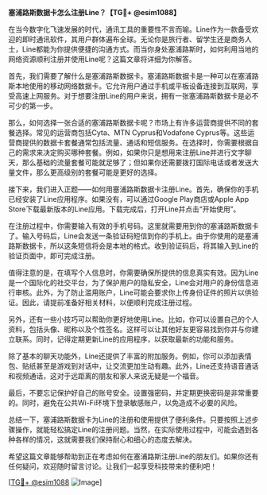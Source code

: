 **塞浦路斯数据卡怎么注册Line？【TG💪+ @esim1088】**

在当今数字化飞速发展的时代，通讯工具的重要性不言而喻。Line作为一款备受欢迎的即时通讯软件，其用户群体遍布全球。无论你是旅行者、留学生还是商务人士，Line都能为你提供便捷的沟通方式。而当你身处塞浦路斯时，如何利用当地的网络资源顺利注册并使用Line呢？这篇文章将详细为你解答。

首先，我们需要了解什么是塞浦路斯数据卡。塞浦路斯数据卡是一种可以在塞浦路斯本地使用的移动网络数据卡。它允许用户通过手机或平板设备连接到互联网，享受高速上网服务。对于想要注册Line的用户来说，拥有一张塞浦路斯数据卡是必不可少的第一步。

那么，如何选择一张合适的塞浦路斯数据卡呢？市场上有许多运营商提供不同的套餐选择。常见的运营商包括Cyta、MTN Cyprus和Vodafone Cyprus等。这些运营商提供的数据卡套餐通常包括流量、通话和短信服务。在选择时，你需要根据自己的需求来决定购买哪种套餐。例如，如果你只是想用来注册Line并进行文字聊天，那么基础的流量套餐可能就足够了；但如果你还需要拨打国际电话或者发送大量文件，那么更高级别的套餐可能是更好的选择。

接下来，我们进入正题——如何用塞浦路斯数据卡注册Line。首先，确保你的手机已经安装了Line应用程序。如果没有，可以通过Google Play商店或Apple App Store下载最新版本的Line应用。下载完成后，打开Line并点击“开始使用”。

在注册过程中，你需要输入有效的手机号码。这里就需要用到你的塞浦路斯数据卡了。输入号码后，Line会发送一条验证码短信到你的手机上。由于你使用的是塞浦路斯数据卡，所以这条短信将会是本地的格式。收到验证码后，将其输入到Line的验证页面中，即可完成注册。

值得注意的是，在填写个人信息时，你需要确保所提供的信息真实有效。因为Line是一个国际化的社交平台，为了保护用户的隐私安全，Line会对用户的身份信息进行审核。此外，为了防止滥用账户，Line可能会要求你上传身份证件的照片以供验证。因此，请提前准备好相关材料，以便顺利完成注册过程。

另外，还有一些小技巧可以帮助你更好地使用Line。比如，你可以设置自己的个人资料，包括头像、昵称以及个性签名。这样可以让其他好友更容易找到你并与你建立联系。同时，记得定期更新Line的应用程序，以获取最新的功能和服务。

除了基本的聊天功能外，Line还提供了丰富的附加服务。例如，你可以添加表情包、贴纸甚至是游戏到对话中，让交流更加生动有趣。此外，Line还支持语音通话和视频通话，这对于远距离的朋友和家人来说无疑是一个福音。

最后，不要忘记保护好自己的账号安全。设置强密码，并定期更换密码是非常重要的。同时，避免在公共Wi-Fi环境下登录敏感账户，以免造成不必要的风险。

总结一下，塞浦路斯数据卡为Line的注册和使用提供了便利条件。只要按照上述步骤操作，就能轻松搞定Line的注册问题。当然，在实际使用过程中，可能会遇到各种各样的情况，这就需要我们保持耐心和细心的态度去解决。

希望这篇文章能够帮助到正在考虑如何在塞浦路斯注册Line的朋友们。如果你还有任何疑问，欢迎随时留言讨论。让我们一起享受科技带来的便利吧！

[[TG💪+ @esim1088](https://t.me/s/esim1088) ![Image](https://i.postimg.cc/4NQfJmqS/Snipaste-2025-05-13-00-14-12.png)]